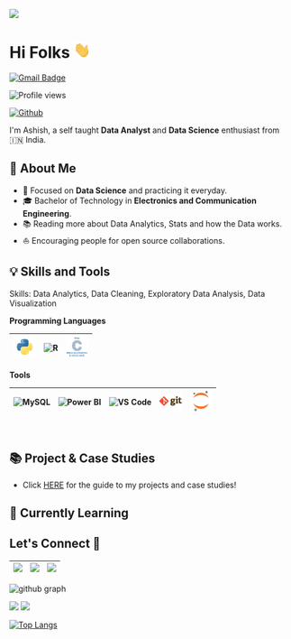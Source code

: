 ![](#banner)

<h1> Hi Folks <img  src="https://raw.githubusercontent.com/ABSphreak/ABSphreak/master/gifs/Hi.gif"  width="30px"></h1>  

[![Gmail Badge](https://img.shields.io/badge/thapa.ashishkumar3@gmail.com-30302f?style=flat&logo=Gmail&logoColor=red)](mailto:thapa.ashishkumar3@gmail.com)  

![Profile views](https://visitor-badge.glitch.me/badge?page_id=ashishthapa14.ashishthapa14)  

[![Github](https://img.shields.io/github/followers/:ashishthapa14?label=Follow&style=social)](https://github.com/ashishthapa14)  


I'm Ashish, a self taught **Data Analyst** and **Data Science** enthusiast from 🇮🇳 India. 

## 📃 About Me 
* 🧐   Focused on **Data Science** and practicing it everyday.
* 🎓   Bachelor of Technology in **Electronics and Communication Engineering**.
* 📚   Reading more about Data Analytics, Stats and how the Data works.
* ⛵   Encouraging people for open source collaborations.

## 💡 Skills and Tools

Skills: Data Analytics, Data Cleaning, Exploratory Data Analysis, Data Visualization

**Programming Languages**

<img title="Python" alt="Python" width="40px" src="https://raw.githubusercontent.com/github/explore/master/topics/python/python.png" />|<img title="R" alt="R" width="40px" src="https://raw.githubusercontent.com/github/explore/master/topics/javascript/R.png">|<img title="C" alt="C" width="40px" src="https://raw.githubusercontent.com/github/explore/master/topics/c/c.png">
|--|--|--|

**Tools**

<img title="MySQL" alt="MySQL" width="40px" src="https://raw.githubusercontent.com/github/explore/master/topics/ubuntu/MySQL.png">|<img title="Power BI" alt="Power BI" width="40px" src="https://s3.amazonaws.com/ohmyzsh/powerbi.png">|<img title="VS Code" alt="VS Code" width="40px" src="https://img.icons8.com/fluent/48/000000/visual-studio-code-2019.png">|<img title="git" alt="git" width="40px" src="https://raw.githubusercontent.com/github/explore/master/topics/git/git.png">|<img title="Jupyter Notebook" alt="Jupyter" width="40px" src="https://raw.githubusercontent.com/github/explore/master/topics/jupyter-notebook/jupyter-notebook.png">
|--|--|--|--|--|
<br>
 
  
## 📚 Project & Case Studies
+ Click [HERE]() for the guide to my projects and case studies!

## 🌱 Currently Learning 

## Let's Connect :handshake:

<a href="https://www.linkedin.com/in/ashishthapa14/"><img src="https://cdn2.iconfinder.com/data/icons/social-media-2285/512/1_Linkedin_unofficial_colored_svg-128.png" width="40"></a>|<a href="mailto:thapa.ashishkumar3@gmail.com"><img src="https://image.flaticon.com/icons/svg/281/281769.svg" width="40"></a>|<a href="https://www.kaggle.com/ashishthapa14/"><img src="https://www.vectorlogo.zone/logos/kaggle/kaggle-icon.svg" width="40"></a>
|--|--|--|

![github graph](https://activity-graph.herokuapp.com/graph?username=ashishthapa14&theme=react-dark)

<img src = "https://github-readme-streak-stats.herokuapp.com?user=ashishthapa14&theme=dark&hide_border=false" width = 500>

<img src = "https://github-readme-stats.vercel.app/api?username=ashishthapa14&show_icons=true&theme=dark" width = 500>

[![Top Langs](https://github-readme-stats.vercel.app/api/top-langs/?username=ashishthapa14&theme=dark)](https://github.com/ashishthapa14/github-readme-stats)






